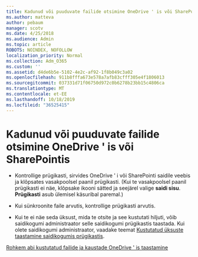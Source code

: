 ```yaml
---
title: Kadunud või puuduvate failide otsimine OneDrive ' is või SharePointis
ms.author: matteva
author: pebaum
manager: scotv
ms.date: 4/25/2018
ms.audience: Admin
ms.topic: article
ROBOTS: NOINDEX, NOFOLLOW
localization_priority: Normal
ms.collection: Adm_O365
ms.custom: ''
ms.assetid: d4de6b5e-5102-4e2c-af92-1f8b049c3a02
ms.openlocfilehash: 911b8fffa673e578a7afb83cfff305e4f1806013
ms.sourcegitcommit: 037331d71f06750d972c0b6278b23bb15c4806ca
ms.translationtype: MT
ms.contentlocale: et-EE
ms.lasthandoff: 10/18/2019
ms.locfileid: "36525415"
---
```

# <a name="find-lost-or-missing-files-in-onedrive-or-sharepoint"></a>Kadunud või puuduvate failide otsimine OneDrive ' is või SharePointis

- Kontrollige prügikasti, sirvides OneDrive ' i või SharePointi saidile veebis ja klõpsates vasakpoolsel paanil prügikasti. (Kui te vasakpoolsel paanil prügikasti ei näe, klõpsake ikooni sätted ja seejärel valige **saidi sisu**. **Prügikasti** asub ülemisel käsuribal paremal.) 
    
- Kui sünkroonite faile arvutis, kontrollige prügikasti arvutis. 
    
- Kui te ei näe seda üksust, mida te otsite ja see kustutati hiljuti, võib saidikogumi administraator selle saidikogumi prügikastis taastada. Kui olete saidikogumi administraator, vaadake teemat [Kustutatud üksuste taastamine saidikogumis prügikastis](https://go.microsoft.com/fwlink/?linkid=866439).
    
[Rohkem abi kustutatud failide ja kaustade OneDrive ' is taastamine](https://go.microsoft.com/fwlink/?linkid=872872)
  

